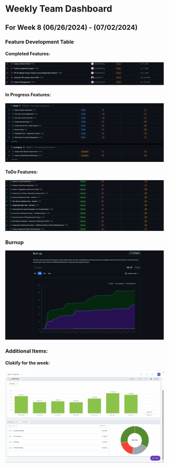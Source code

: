 # Weekly Team Dashboard
## For Week 8 (06/26/2024) - (07/02/2024)

<div style="width: 100%;">
<p float="left">
    <h3>Feature Development Table</h3>
    <h4> Completed Features: </h4>
        <img src="./images/week7Done.png" width="max" />
    <h4> In Progress Features: </h4>
        <img src="./images/week7Inprogress.png" width="max" />
    <h4> ToDo Features: </h4>
        <img src="./images/week7Todo.png" width="max" />
    <h3>Burnup</h3>
        <img src="./images/week7Burnup.png" width="max" />
        <h3>Additional Items: </h3>
    <h4>Clokify for the week:</h4>
 <img src="./images/week7clokify.png" width="max" />
</p>

</div>

